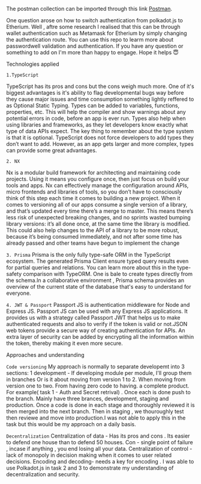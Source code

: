 The postman collection can be imported through this link [Postman](https://www.postman.com/collections/71f2948fdc99c3ecf625).

One question arose on how to switch authentication from polkadot.js to Etherium. Well , aftre some research I realised that this can be through wallet authentication such as Metamask for Etherium by simply changing the authentication route. 
You can use this repo to learm  more about passwordwell validation and authentication. If you have any question or something to add on I'm more than happy to engage. Hope it helps 😇


Technologies applied




```1.TypeScript```

TypeScript has its pros and cons but the cons weigh much more. One of it's biggest advantages is it's ability to flag developmental bugs way before they cause major issues and time consumption something lightly reffered to as Optional Static Typing. Types can be added to variables, functions, properties, etc. This will help the compiler and show warnings about any potential errors in code, before an app is ever run. Types also help when using libraries and frameworks, as they let developers know exactly what type of data APIs expect. The key thing to remember about the type system is that it is optional. TypeScript does not force developers to add types they don’t want to add. However, as an app gets larger and more complex, types can provide some great advantages.

```2. NX```

Nx is a modular build framework for architecting and maintaining code projects. Using it means you configure once, then just focus on build your tools and apps. Nx can effectively manage the configuration around APIs, micro frontends and libraries of tools, so you don’t have to consciously think of this step each time it comes to building a new project.
When it comes to versioning all of our apps consume a single version of a library, and that’s updated every time there’s a merge to master.
This means there’s less risk of unexpected breaking changes, and no sprints wasted bumping library versions: it’s all done once, at the same time the library is modified. This could also help changes to the API of a library to be more robust, because it’s being consumed immediately, and not after some time has already passed and other teams have begun to implement the change

```3. Prisma```
Prisma is the only fully type-safe ORM in the TypeScript ecosystem. The generated Prisma Client ensure typed query results even for partial queries and relations. You can learn more about this in the type-safety comparison with TypeORM. One is bale to create types directly from the schema.In a collaborative environment , Prisma schema provides an overview of the current state of the database that's easy to understand for everyone.


```4. JWT & Passport```
Passport JS is authentication middleware for Node and Express JS. Passport JS can be used with any Express JS applications. It provides us with a strategy called Passport JWT that helps us to make authenticated requests and also to verify if the token is valid or not.JSON web tokens provide a secure way of creating authentication for APIs. An extra layer of security can be added by encrypting all the information within the token, thereby making it even more secure.

Approaches and understanding

```Code versioning```
My approach is normally to separate developemt into 3 sections: 
1 development - If developing module per module, I'll group them in branches
Or is it about moving from version 1 to 2. When moving from version one to two. From having zero code to having. a complete product.
For example( task 1 - Auth and Secret retrival) . Once each is done push to the branch. Mainly have three brances, development, staging and production. 
Once a code is done in each stage and thoroughly reviewed it is then merged into the next branch. Then in staging , we thouroughly test then reviewe and move into production.I was not able to apply this in the task but this would be my approach on a daily basis.



```Decentralization``` 
Centralization of data - Has its pros and cons . Its easier to defend one house than to defend 50 houses. Con - single point of failure , incase if anything , you end losing all your data. 
Centralization of control - lack of monopoly in decision making when it comes to user related decisions.
Encoding and decoding- needs a key for encoding .
I was able to use Polkadot.js in task 2 and 3 to demonstrate my understanding of decentralization and security.

